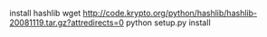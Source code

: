 install hashlib 
wget http://code.krypto.org/python/hashlib/hashlib-20081119.tar.gz?attredirects=0
python setup.py install

